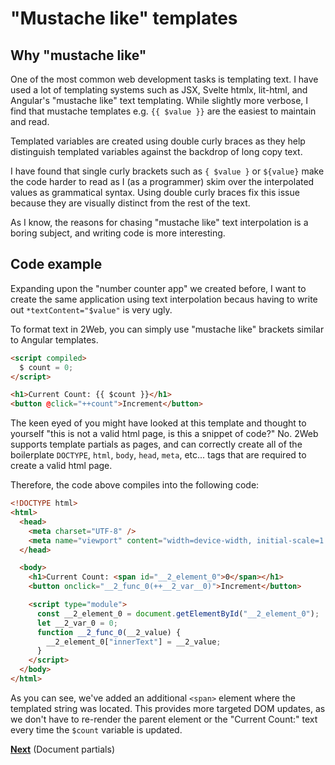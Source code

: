 # "Mustache like" templates

## Why "mustache like"

One of the most common web development tasks is templating text.
I have used a lot of templating systems such as JSX, Svelte htmlx, lit-html, and
Angular's "mustache like" text templating.
While slightly more verbose, I find that mustache templates e.g. `{{ $value }}`
are the easiest to maintain and read.

Templated variables are created using double curly braces as they help
distinguish templated variables against the backdrop of long copy text.

I have found that single curly brackets such as `{ $value }` or `${value}`
make the code harder to read as I (as a programmer) skim over the interpolated
values as grammatical syntax.
Using double curly braces fix this issue because they are visually distinct from
the rest of the text.

As I know, the reasons for chasing "mustache like" text interpolation is a
boring subject, and writing code is more interesting.

## Code example

Expanding upon the "number counter app" we created before, I want to create the
same application using text interpolation becaus having to write out
`*textContent="$value"` is very ugly.

To format text in 2Web, you can simply use "mustache like" brackets similar to
Angular templates.

```html
<script compiled>
  $ count = 0;
</script>

<h1>Current Count: {{ $count }}</h1>
<button @click="++count">Increment</button>
```

The keen eyed of you might have looked at this template and thought to yourself
"this is not a valid html page, is this a snippet of code?"
No.
2Web supports template partials as pages, and can correctly create all of the
boilerplate `DOCTYPE`, `html`, `body`, `head`, `meta`, etc... tags that are
required to create a valid html page.

Therefore, the code above compiles into the following code:

```html
<!DOCTYPE html>
<html>
  <head>
    <meta charset="UTF-8" />
    <meta name="viewport" content="width=device-width, initial-scale=1.0" />
  </head>

  <body>
    <h1>Current Count: <span id="__2_element_0">0</span></h1>
    <button onclick="__2_func_0(++__2_var__0)">Increment</button>

    <script type="module">
      const __2_element_0 = document.getElementById("__2_element_0");
      let __2_var_0 = 0;
      function __2_func_0(__2_value) {
        __2_element_0["innerText"] = __2_value;
      }
    </script>
  </body>
</html>
```

As you can see, we've added an additional `<span>` element where the templated
string was located.
This provides more targeted DOM updates, as we don't have to re-render the
parent element or the "Current Count:" text every time the `$count` variable is
updated.

[**Next**](./4-document-partials.md) (Document partials)
